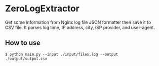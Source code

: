 ZeroLogExtractor 
===
Get some information from Nginx log file JSON formatter then save it to CSV file.
It parses log time, IP address, city, ISP provider, and user-agent.

## How to use
``
$ python main.py --input ./input/files.log --output ./output/output.csv 
``
